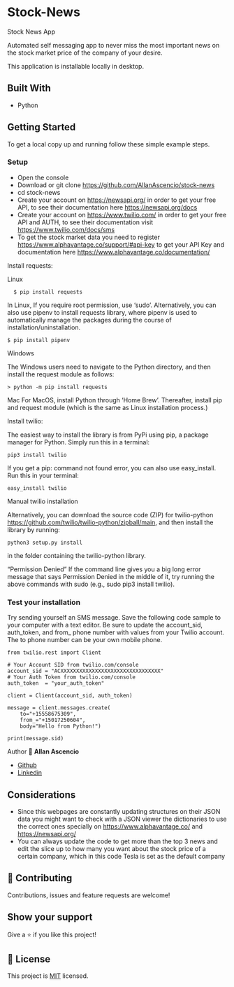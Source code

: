 # Stock-News

Stock News App

Automated self messaging app to never miss the most important news on the stock market price of the company of your desire.

This application is installable locally in desktop.

## Built With

- Python

## Getting Started

To get a local copy up and running follow these simple example steps.

### Setup

- Open the console
- Download or git clone https://github.com/AllanAscencio/stock-news
- cd stock-news
- Create your account on https://newsapi.org/ in order to get your free API, to see their documentation here https://newsapi.org/docs
- Create your account on https://www.twilio.com/ in order to get your free API and AUTH, to see their documentation visit https://www.twilio.com/docs/sms
- To get the stock market data you need to register https://www.alphavantage.co/support/#api-key to get your API Key and documentation here https://www.alphavantage.co/documentation/

Install requests:

Linux

```
  $ pip install requests 
```

In Linux, If you require root permission, use ‘sudo’. Alternatively, you can also use pipenv to install requests library, where pipenv is used to automatically manage the packages during the course of installation/uninstallation.

```
$ pip install pipenv
```

Windows

The Windows users need to navigate to the Python directory, and then install the request module as follows:

```
> python -m pip install requests
```

Mac
For MacOS, install Python through ‘Home Brew’. Thereafter, install pip and request module (which is the same as Linux installation process.)

Install twilio:

The easiest way to install the library is from PyPi using pip, a package manager for Python. Simply run this in a terminal:

```
pip3 install twilio
```
If you get a pip: command not found error, you can also use easy_install. Run this in your terminal:

```
easy_install twilio
```
Manual twilio installation

Alternatively, you can download the source code (ZIP) for twilio-python https://github.com/twilio/twilio-python/zipball/main, and then install the library by running: 
```
python3 setup.py install
```
in the folder containing the twilio-python library.

“Permission Denied”
If the command line gives you a big long error message that says Permission Denied in the middle of it, try running the above commands with sudo (e.g., sudo pip3 install twilio).

### Test your installation

Try sending yourself an SMS message. Save the following code sample to your computer with a text editor. Be sure to update the account_sid, auth_token, and from_ phone number with values from your Twilio account. The to phone number can be your own mobile phone.
```
from twilio.rest import Client

# Your Account SID from twilio.com/console
account_sid = "ACXXXXXXXXXXXXXXXXXXXXXXXXXXXXXXXX"
# Your Auth Token from twilio.com/console
auth_token  = "your_auth_token"

client = Client(account_sid, auth_token)

message = client.messages.create(
    to="+15558675309", 
    from_="+15017250604",
    body="Hello from Python!")

print(message.sid)
```

Author
👤 **Allan Ascencio**

- [Github](https://github.com/AllanAscencio)
- [Linkedin]((https://www.linkedin.com/in/gianfranco-allan))


## Considerations

- Since this webpages are constantly updating structures on their JSON data you might want to check with a JSON viewer the dictionaries to use the correct ones specially on https://www.alphavantage.co/ and https://newsapi.org/
- You can always update the code to get more than the top 3 news and edit the slice up to how many you want about the stock price of a certain company, which in this code Tesla is set as the default company

## 🤝 Contributing

Contributions, issues and feature requests are welcome!

## Show your support

Give a ⭐️ if you like this project!

## 📝 License

This project is [MIT](https://opensource.org/licenses/MIT) licensed.
